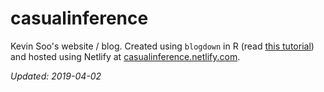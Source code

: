 # casualinference

Kevin Soo's website / blog. Created using `blogdown` in R (read [this tutorial](https://bookdown.org/yihui/blogdown/)) and hosted using Netlify at [casualinference.netlify.com](https://casualinference.netlify.com/).

*Updated: 2019-04-02*